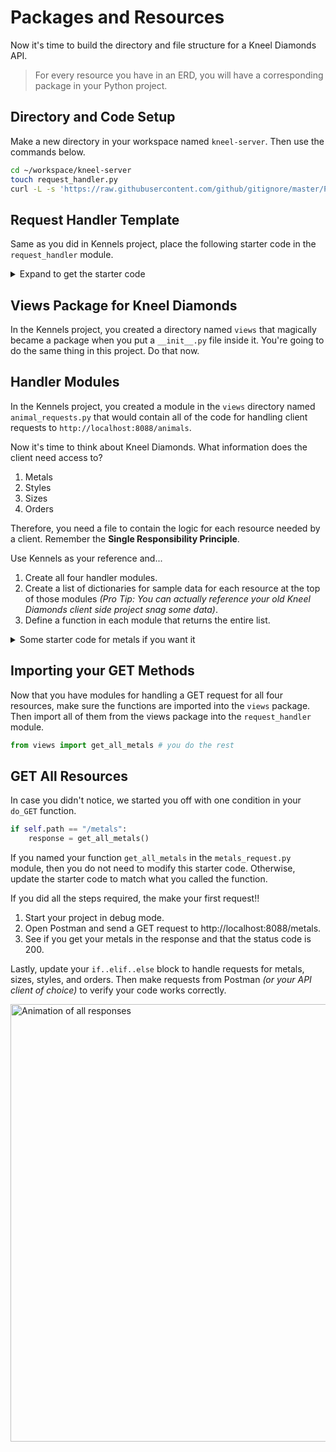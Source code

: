 # Packages and Resources

Now it's time to build the directory and file structure for a Kneel Diamonds API.

> For every resource you have in an ERD, you will have a corresponding package in your Python project.

## Directory and Code Setup

Make a new directory in your workspace named `kneel-server`. Then use the commands below.

```sh
cd ~/workspace/kneel-server
touch request_handler.py
curl -L -s 'https://raw.githubusercontent.com/github/gitignore/master/Python.gitignore' > .gitignore
```

## Request Handler Template

Same as you did in Kennels project, place the following starter code in the `request_handler` module.

<details>
    <summary>Expand to get the starter code</summary>

```py
import json
from http.server import BaseHTTPRequestHandler, HTTPServer


class HandleRequests(BaseHTTPRequestHandler):
    """Controls the functionality of any GET, PUT, POST, DELETE requests to the server
    """

    def do_GET(self):
        """Handles GET requests to the server """
        self._set_headers(200)

        if self.path == "/metals":
            response = get_all_metals()

        else:
            response = []

        self.wfile.write(json.dumps(response).encode())

    def do_POST(self):
        """Handles POST requests to the server """
        self._set_headers(201)

        content_len = int(self.headers.get('content-length', 0))
        post_body = self.rfile.read(content_len)
        response = { "payload" : post_body }
        self.wfile.write(json.dumps(response).encode())

    def do_PUT(self):
        """Handles PUT requests to the server """
        self.do_POST()

    def _set_headers(self, status):
        """Sets the status code, Content-Type and Access-Control-Allow-Origin
        headers on the response

        Args:
            status (number): the status code to return to the front end
        """
        self.send_response(status)
        self.send_header('Content-type', 'application/json')
        self.send_header('Access-Control-Allow-Origin', '*')
        self.end_headers()

    def do_OPTIONS(self):
        """Sets the options headers
        """
        self.send_response(200)
        self.send_header('Access-Control-Allow-Origin', '*')
        self.send_header('Access-Control-Allow-Methods', 'GET, POST, PUT, DELETE')
        self.send_header('Access-Control-Allow-Headers', 'X-Requested-With, Content-Type, Accept')
        self.end_headers()



# point of this application.
def main():
    """Starts the server on port 8088 using the HandleRequests class
    """
    host = ''
    port = 8088
    HTTPServer((host, port), HandleRequests).serve_forever()


if __name__ == "__main__":
    main()

```
</details>

## Views Package for Kneel Diamonds

In the Kennels project, you created a directory named `views` that magically became a package when you put a `__init__.py` file inside it. You're going to do the same thing in this project. Do that now.

## Handler Modules

In the Kennels project, you created a module in the `views` directory named `animal_requests.py` that would contain all of the code for handling client requests to `http://localhost:8088/animals`.

Now it's time to think about Kneel Diamonds. What information does the client need access to?

1. Metals
1. Styles
1. Sizes
1. Orders

Therefore, you need a file to contain the logic for each resource needed by a client. Remember the **Single Responsibility Principle**.

Use Kennels as your reference and...

1. Create all four handler modules.
1. Create a list of dictionaries for sample data for each resource at the top of those modules _(Pro Tip: You can actually reference your old Kneel Diamonds client side project snag some data)_.
1. Define a function in each module that returns the entire list.

<details>
    <summary>Some starter code for metals if you want it</summary>

```py
METALS = [
    {
      "id": 1,
      "metal": "Sterling Silver",
      "price": 12.42
    },
    {
      "id": 2,
      "metal": "14K Gold",
      "price": 736.4
    },
    {
      "id": 3,
      "metal": "24K Gold",
      "price": 1258.9
    },
    {
      "id": 4,
      "metal": "Platinum",
      "price": 795.45
    },
    {
      "id": 5,
      "metal": "Palladium",
      "price": 1241
    }
  ]

def get_all_metals():
    return METALS
```
</details>

## Importing your GET Methods

Now that you have modules for handling a GET request for all four resources, make sure the functions are imported into the `views` package. Then import all of them from the views package into the `request_handler` module.

```py
from views import get_all_metals # you do the rest
```

## GET All Resources

In case you didn't notice, we started you off with one condition in your `do_GET` function.

```py
if self.path == "/metals":
    response = get_all_metals()
```

If you named your function `get_all_metals` in the `metals_request.py` module, then you do not need to modify this starter code. Otherwise, update the starter code to match what you called the function.

If you did all the steps required, the make your first request!!

1. Start your project in debug mode.
1. Open Postman and send a GET request to http://localhost:8088/metals.
1. See if you get your metals in the response and that the status code is 200.

Lastly, update your `if..elif..else` block to handle requests for metals, sizes, styles, and orders. Then make requests from Postman _(or your API client of choice)_ to verify your code works correctly.

<img src="./images/KD_GET_ALL_RESOURCES.gif" width="700px" alt="Animation of all responses" />
